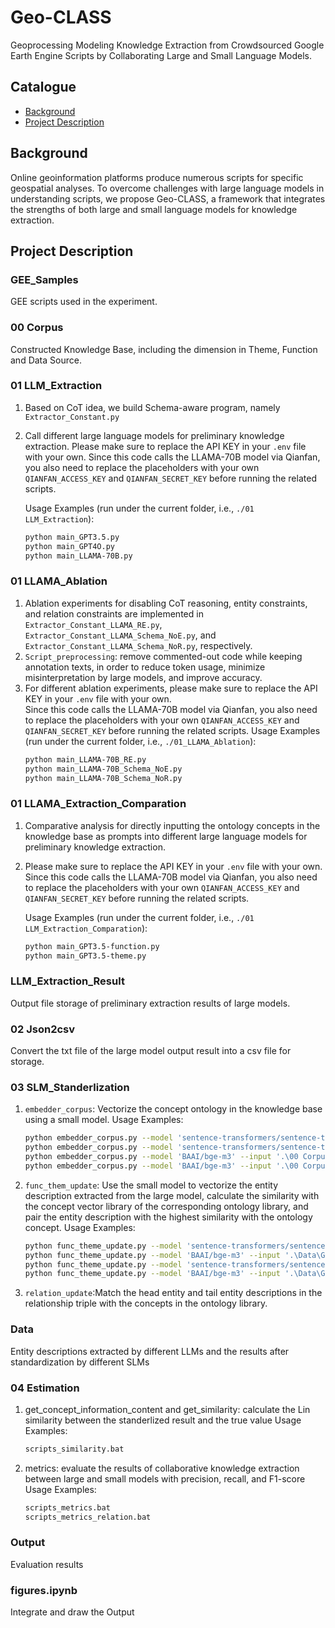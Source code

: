 # Geo-CLASS

Geoprocessing Modeling Knowledge Extraction from Crowdsourced Google Earth Engine Scripts by Collaborating Large and Small Language Models.

## Catalogue

- [Background](#background)
- [Project Description](#project-description)

## Background

Online geoinformation platforms produce numerous scripts for specific geospatial analyses. To overcome challenges with large language models in understanding scripts, we propose Geo-CLASS, a framework that integrates the strengths of both large and small language models for knowledge extraction.

## Project Description
### GEE_Samples
GEE scripts used in the experiment.
### 00 Corpus  
Constructed Knowledge Base, including the dimension in Theme, Function and Data Source.
### 01 LLM_Extraction
1. Based on CoT idea, we build Schema-aware program, namely `Extractor_Constant.py`
2. Call different large language models for preliminary knowledge extraction.
   Please make sure to replace the API KEY in your `.env` file with your own.
   Since this code calls the LLAMA-70B model via Qianfan, you also need to replace the placeholders with your own `QIANFAN_ACCESS_KEY` and `QIANFAN_SECRET_KEY` before running the related scripts.
   
   Usage Examples (run under the current folder, i.e., `./01 LLM_Extraction`):
   ```bash 
   python main_GPT3.5.py
   python main_GPT4O.py
   python main_LLAMA-70B.py
### 01 LLAMA_Ablation
1. Ablation experiments for disabling CoT reasoning, entity constraints, and relation constraints are implemented in  
`Extractor_Constant_LLAMA_RE.py`, `Extractor_Constant_LLAMA_Schema_NoE.py`, and `Extractor_Constant_LLAMA_Schema_NoR.py`, respectively.
2. `Script_preprocessing`: remove commented-out code while keeping annotation texts, in order to reduce token usage, minimize misinterpretation by large models, and improve accuracy.  
3. For different ablation experiments, please make sure to replace the API KEY in your `.env` file with your own.  
Since this code calls the LLAMA-70B model via Qianfan, you also need to replace the placeholders with your own `QIANFAN_ACCESS_KEY` and `QIANFAN_SECRET_KEY` before running the related scripts.
   Usage Examples (run under the current folder, i.e., `./01_LLAMA_Ablation`):
   ```bash 
   python main_LLAMA-70B_RE.py
   python main_LLAMA-70B_Schema_NoE.py
   python main_LLAMA-70B_Schema_NoR.py

### 01 LLAMA_Extraction_Comparation
1. Comparative analysis for directly inputting the ontology concepts in the knowledge base as prompts into different large language models for preliminary knowledge extraction.
2. Please make sure to replace the API KEY in your `.env` file with your own.
   Since this code calls the LLAMA-70B model via Qianfan, you also need to replace the placeholders with your own `QIANFAN_ACCESS_KEY` and `QIANFAN_SECRET_KEY` before running the related scripts.
   
   Usage Examples (run under the current folder, i.e., `./01 LLM_Extraction_Comparation`):
   ```bash 
   python main_GPT3.5-function.py
   python main_GPT3.5-theme.py

### LLM_Extraction_Result
Output file storage of preliminary extraction results of large models.

### 02 Json2csv
Convert the txt file of the large model output result into a csv file for storage.

### 03 SLM_Standerlization
1. `embedder_corpus`: Vectorize the concept ontology in the knowledge base using a small model.
   Usage Examples:
   ```bash 
   python embedder_corpus.py --model 'sentence-transformers/sentence-t5-large' --input '.\00 Corpus\Function_Dictionary.txt' --output '.\03 SLM_Standerlization\function_sentence-t5-large.pth'
   python embedder_corpus.py --model 'sentence-transformers/sentence-t5-large' --input '.\00 Corpus\GCMD.json' --output '.\03 SLM_Standerlization\theme_sentence-t5-large.pth'
   python embedder_corpus.py --model 'BAAI/bge-m3' --input '.\00 Corpus\Function_Dictionary.txt' --output '.\03 SLM_Standerlization\function_baai.pth'
   python embedder_corpus.py --model 'BAAI/bge-m3' --input '.\00 Corpus\GCMD.json' --output '.\03 SLM_Standerlization\theme_baai.pth'
2. `func_them_update`: Use the small model to vectorize the entity description extracted from the large model, calculate the similarity with the concept vector library of the corresponding ontology library, and pair the entity description with the highest similarity with the ontology concept.
   Usage Examples:
   ```bash 
   python func_theme_update.py --model 'sentence-transformers/sentence-t5-large' --input '.\Data\GPT3.5\function_sample.csv' --output '.\Data\GPT3.5\function_sample.csv' --embeddings '.\03 SLM_Standerlization\function_sentence-t5-large.pth'
   python func_theme_update.py --model 'BAAI/bge-m3' --input '.\Data\GPT3.5\function_sample.csv' --output '.\Data\GPT3.5\function_sample.csv' --embeddings '.\03 SLM_Standerlization\function_baai.pth'
   python func_theme_update.py --model 'sentence-transformers/sentence-t5-large' --input '.\Data\GPT3.5\theme_sample.csv' --output '.\Data\GPT3.5\theme_sample.csv' --embeddings '.\03 SLM_Standerlization\theme_sentence-t5-large.pth'
   python func_theme_update.py --model 'BAAI/bge-m3' --input '.\Data\GPT3.5\theme_sample.csv' --output '.\Data\GPT3.5\theme_sample.csv' --embeddings '.\03 SLM_Standerlization\theme_baai.pth'
3. `relation_update`:Match the head entity and tail entity descriptions in the relationship triple with the concepts in the ontology library.

### Data
Entity descriptions extracted by different LLMs and the results after standardization by different SLMs

### 04 Estimation
1. get_concept_information_content and get_similarity: calculate the Lin similarity between the standerlized result and the true value
   Usage Examples:
   ```bash 
   scripts_similarity.bat
2. metrics: evaluate the results of collaborative knowledge extraction between large and small models with precision, recall, and F1-score
   Usage Examples:
   ```bash 
   scripts_metrics.bat
   scripts_metrics_relation.bat

### Output
Evaluation results

### figures.ipynb
Integrate and draw the Output
